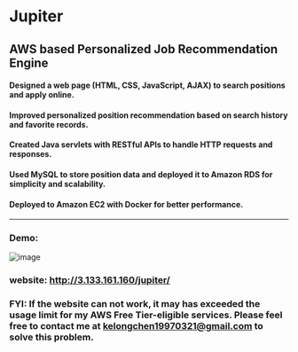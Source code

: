 # Jupiter
## AWS based Personalized Job Recommendation Engine
#### Designed a web page (HTML, CSS, JavaScript, AJAX) to search positions and apply online.
#### Improved personalized position recommendation based on search history and favorite records.
#### Created Java servlets with RESTful APIs to handle HTTP requests and responses.
#### Used MySQL to store position data and deployed it to Amazon RDS for simplicity and scalability.
#### Deployed to Amazon EC2 with Docker for better performance.
***
### Demo: 
![image](https://github.com/kelongchen/Jupiter/blob/master/jupiter%20demo.gif)
### website: http://3.133.161.160/jupiter/
### FYI: If the website can not work, it may has exceeded the usage limit for my AWS Free Tier-eligible services. Please feel free to contact me at <a hyperlink=kelongchen1997@gmail.com>kelongchen19970321@gmail.com</a> to solve this problem. 
